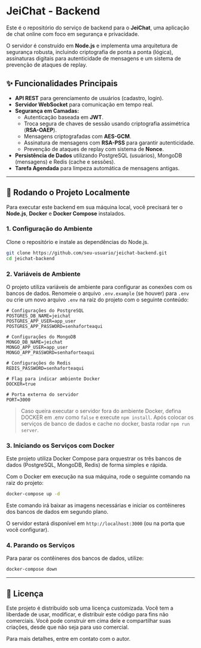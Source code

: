 # JeiChat - Backend

Este é o repositório do serviço de backend para o **JeiChat**, uma aplicação de chat online com foco em segurança e privacidade.

O servidor é construído em **Node.js** e implementa uma arquitetura de segurança robusta, incluindo criptografia de ponta a ponta (lógica), assinaturas digitais para autenticidade de mensagens e um sistema de prevenção de ataques de replay.

## ✨ Funcionalidades Principais

*   **API REST** para gerenciamento de usuários (cadastro, login).
*   **Servidor WebSocket** para comunicação em tempo real.
*   **Segurança em Camadas:**
    *   Autenticação baseada em **JWT**.
    *   Troca segura de chaves de sessão usando criptografia assimétrica (**RSA-OAEP**).
    *   Mensagens criptografadas com **AES-GCM**.
    *   Assinatura de mensagens com **RSA-PSS** para garantir autenticidade.
    *   Prevenção de ataques de replay com sistema de **Nonce**.
*   **Persistência de Dados** utilizando PostgreSQL (usuários), MongoDB (mensagens) e Redis (cache e sessões).
*   **Tarefa Agendada** para limpeza automática de mensagens antigas.

---

## 🚀 Rodando o Projeto Localmente

Para executar este backend em sua máquina local, você precisará ter o **Node.js**, **Docker** e **Docker Compose** instalados.

### 1. Configuração do Ambiente

Clone o repositório e instale as dependências do Node.js.

```bash
git clone https://github.com/seu-usuario/jeichat-backend.git
cd jeichat-backend
```

### 2. Variáveis de Ambiente

O projeto utiliza variáveis de ambiente para configurar as conexões com os bancos de dados. Renomeie o arquivo `.env.example` (se houver) para `.env` ou crie um novo arquivo `.env` na raiz do projeto com o seguinte conteúdo:

```env
# Configurações do PostgreSQL
POSTGRES_DB_NAME=jeichat
POSTGRES_APP_USER=app_user
POSTGRES_APP_PASSWORD=senhaforteaqui

# Configurações do MongoDB
MONGO_DB_NAME=jeichat
MONGO_APP_USER=app_user
MONGO_APP_PASSWORD=senhaforteaqui

# Configurações do Redis
REDIS_PASSWORD=senhaforteaqui

# Flag para indicar ambiente Docker
DOCKER=true

# Porta externa do servidor
PORT=3000
```

> Caso queira executar o servidor fora do ambiente Docker, defina DOCKER em .env como `false` e execute `npm install`. Após colocar
> os serviços de banco de dados e cache no docker, basta rodar `npm run server`.

### 3. Iniciando os Serviços com Docker

Este projeto utiliza Docker Compose para orquestrar os três bancos de dados (PostgreSQL, MongoDB, Redis) de forma simples e rápida.

Com o Docker em execução na sua máquina, rode o seguinte comando na raiz do projeto:

```bash
docker-compose up -d
```

Este comando irá baixar as imagens necessárias e iniciar os contêineres dos bancos de dados em segundo plano.


O servidor estará disponível em `http://localhost:3000` (ou na porta que você configurar).

### 4. Parando os Serviços

Para parar os contêineres dos bancos de dados, utilize:

```bash
docker-compose down
```

---

## 📜 Licença

Este projeto é distribuído sob uma licença customizada. Você tem a liberdade de usar, modificar, e distribuir este código para fins não comerciais. Você pode construir em cima dele e compartilhar suas criações, desde que não seja para uso comercial.

Para mais detalhes, entre em contato com o autor.
